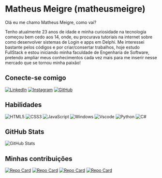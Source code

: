 # Matheus Meigre (matheusmeigre)
Olá eu me chamo Matheus Meigre, como vai?
 
 Tenho atualmente 23 anos de idade e minha curiosidade na tecnologia começou bem cedo aos 14, onde, eu procurava tutoriais na internet sobre como desenvolver sistemas de Login e apps em Delphi. Me interessei bastante pelos códigos e por criar/consertar trabalhos, hoje estudo FullStack e estou iniciando minha faculdade de Engenharia de Software, pretendo ampliar meus conhecimentos cada vez mais para me inserir nesse mercado que se tornou minha paixão!

## Conecte-se comigo
[![LinkedIn](https://img.shields.io/badge/LinkedIn-0077B5?style=for-the-badge&logo=linkedin&logoColor=white)](https://www.linkedin.com/in/matheus-meigre/)
[![Instagram](https://img.shields.io/badge/-Instagram-%23E4405F?style=for-the-badge&logo=instagram&logoColor=white)](https://www.instagram.com/uaimeigre/)
[![GitHub](https://img.shields.io/badge/GitHub-100000?style=for-the-badge&logo=github&logoColor=white)](https://github.com/SEUUSERNAME)

## Habilidades
![HTML5](https://img.shields.io/badge/HTML5-E34F26?style=for-the-badge&logo=html5&logoColor=white)
![CSS3](https://img.shields.io/badge/CSS3-1572B6?style=for-the-badge&logo=css3&logoColor=white)
![JavaScript](https://img.shields.io/badge/JavaScript-F7DF1E?style=for-the-badge&logo=javascript&logoColor=black)
![Windows](https://img.shields.io/badge/Windows-000?style=for-the-badge&logo=windows&logoColor=2CA5E0)
![Vscode](https://img.shields.io/badge/Vscode-007ACC?style=for-the-badge&logo=visual-studio-code&logoColor=white)
![Python](https://img.shields.io/badge/python-3670A0?style=for-the-badge&logo=python&logoColor=ffdd54)
![C#](https://img.shields.io/badge/C#-3670A0?style=for-the-badge&logo=C#&logoColor=ffdd54)

## GitHub Stats
![GitHub Stats](https://github-readme-stats.vercel.app/api?username=matheusmeigre&theme=transparent&bg_color=000&border_color=30A3DC&show_icons=true&icon_color=30A3DC&hide_title=true)
## Minhas contribuições
[![Repo Card](https://github-readme-stats.vercel.app/api/pin/?username=matheusmeigre&repo=projeto-login&bg_color=000&border_color=30A3DC&show_icons=true&icon_color=30A3DC&title_color=E94D5F&text_color=FFF)](https://github.com/matheusmeigre/projeto-login)
[![Repo Card](https://github-readme-stats.vercel.app/api/pin/?username=matheusmeigre&repo=projeto-relogio&bg_color=000&border_color=30A3DC&show_icons=true&icon_color=30A3DC&title_color=E94D5F&text_color=FFF)](https://github.com/matheusmeigre/projeto-relogio)
[![Repo Card](https://github-readme-stats.vercel.app/api/pin/?username=matheusmeigre&repo=projeto-clima&bg_color=000&border_color=30A3DC&show_icons=true&icon_color=30A3DC&title_color=E94D5F&text_color=FFF)](https://github.com/matheusmeigre/projeto-clima)
[![Repo Card](https://github-readme-stats.vercel.app/api/pin/?username=matheusmeigre&repo=projeto-form&bg_color=000&border_color=30A3DC&show_icons=true&icon_color=30A3DC&title_color=E94D5F&text_color=FFF)](https://github.com/matheusmeigre/projeto-form)
